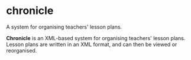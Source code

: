 # chronicle
A system for organising teachers' lesson plans.

**Chronicle** is an XML-based system for organising teachers' lesson plans. Lesson plans are written in an XML format, and can then be viewed or reorganised.
